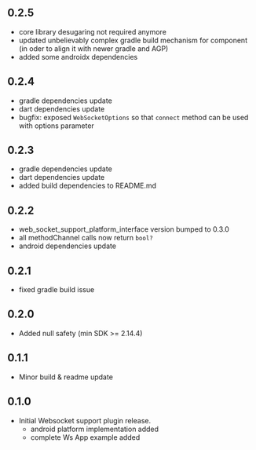 ## 0.2.5

* core library desugaring not required anymore
* updated unbelievably complex gradle build mechanism for component (in oder to align it with newer gradle and AGP)
* added some androidx dependencies

## 0.2.4

* gradle dependencies update
* dart dependencies update
* bugfix: exposed `WebSocketOptions` so that `connect` method can be used with options parameter

## 0.2.3

* gradle dependencies update
* dart dependencies update
* added build dependencies to README.md

## 0.2.2

* web_socket_support_platform_interface version bumped to 0.3.0
* all methodChannel calls now return `bool?`
* android dependencies update

## 0.2.1

* fixed gradle build issue

## 0.2.0

* Added null safety (min SDK >= 2.14.4)

## 0.1.1

* Minor build & readme update 

## 0.1.0

* Initial Websocket support plugin release.
  * android platform implementation added
  * complete Ws App example added

